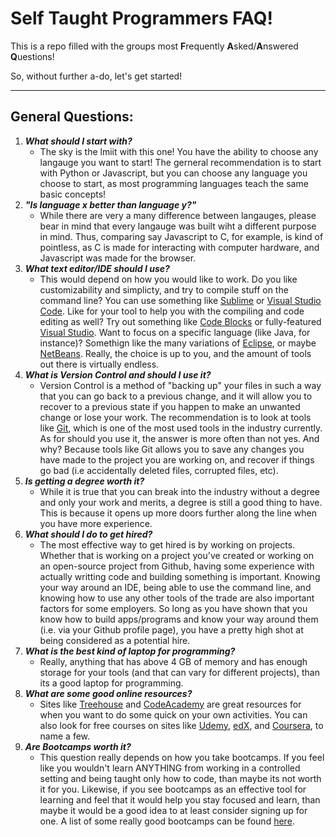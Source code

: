# Self Taught Programmers FAQ! 

This is a repo filled with the groups most **F**requently **A**sked/**A**nswered **Q**uestions!

So, without further a-do, let's get started!
***
## General Questions:

1. **_What should I start with?_**
	+ The sky is the lmiit with this one! You have the ability to choose any langauge you want to start! The gerneral recommendation is to start with Python or  Javascript, but you can choose any language you choose to start, as most programming languages teach the same basic concepts!
2. **_"Is language x better than language y?"_**
	+ While there are very a many difference between langauges, please bear in mind that  every langauge was built wiht a different purpose in mind. Thus, comparing say Javascript to C, for example, is kind of pointless, as C is made for interacting with computer hardware, and Javascript was made for the browser.
3. **_What text editor/IDE should I use?_**
	+ This would depend on how you would like to work. Do you like customizability and simplicty, and try to compile stuff on the command line? You can use something like [Sublime][1] or [Visual Studio Code][2]. Like for your tool to help you with the compiling and code editing as well? Try out something like [Code Blocks][3] or fully-featured [Visual Studio][4]. Want to focus on a specific language (like Java, for instance)? Somethign like the many variations of [Eclipse][5], or maybe [NetBeans][6]. Really, the choice is up to you, and the amount of tools out there is virtually endless.
4. **_What is Version Control and should I use it?_**
	+ Version Control is a method of "backing up" your files in such a way that you can go back to a previous change, and it will allow you to recover to a previous state if you happen to make an unwanted change or lose your work. The recommendation is to look at tools like [Git][7], which is one of the most used tools in the industry currently. As for should you use it, the answer is more often than not yes. And why? Because tools like Git allows you to save any changes you have made to the project you are working on, and recover if things go bad (i.e accidentally deleted files, corrupted files, etc).
5. **_Is getting a degree worth it?_**
	+ While it is true that you can break into the industry without a degree and only your work and merits, a degree is still a good thing to have. This is because it opens up more doors further along the line when you have more experience.
6. **_What should I do to get hired?_**
	+ The most effective way to get hired is by working on projects. Whether that is working on a project you've created or working on an open-source project from Github, having some experience with actually writting code and building something is important. Knowing your way around an IDE, being able to use the command line, and knowing how to use any other tools of the trade are also important factors for some employers. So long as you have shown that you know how to build apps/programs and know your way around them (i.e. via your Github profile page), you have a pretty high shot at being considered as a potential hire. 
7. **_What is the best kind of laptop for programming?_**
	+ Really, anything that has above 4 GB of memory and has enough storage for your tools (and that can vary for different projects), than its a good laptop for programming.  
8. **_What are some good online resources?_**
	+ Sites like [Treehouse][8] and [CodeAcademy][9] are great resources for when you want to do some quick on your own activities. You can also look for free courses on sites like [Udemy][10], [edX][11], and [Coursera][12], to name a few. 
9. **_Are Bootcamps worth it?_**
	+ This question really depends on how you take bootcamps. If you feel like you wouldn't learn ANYTHING from working in a controlled setting and being taught only how to code, than maybe its not worth it for you. Likewise, if you see bootcamps as an effective tool for learning and feel that it would help you stay focused and learn, than maybe it would be a good idea to at least consider signing up for one. A list of some really good bootcamps can be found [here][13]. 


[1]: https://www.sublimetext.com/3
[2]: https://code.visualstudio.com
[3]: https://www.codeblocks.org
[4]: https://www.visualstudio.com
[5]: https://www.eclipse.org
[6]: https://netbeans.org/
[7]: https://git-scm.com/
[8]: https://teamtreehouse.com/
[9]: https://www.codecademy.com/
[10]: https://www.udemy.com/courses/
[11]: https://www.edx.org/
[12]: https://www.coursera.org/
[13]: https://www.switchup.org/research/best-coding-bootcamps